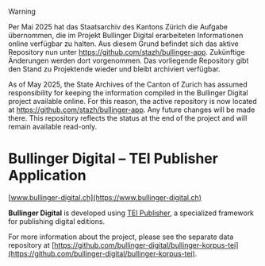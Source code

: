> [!WARNING]
> Per Mai 2025 hat das Staatsarchiv des Kantons Zürich die Aufgabe übernommen, die im Projekt Bullinger Digital erarbeiteten Informationen online verfügbar zu halten. Aus diesem Grund befindet sich das aktive Repository nun unter https://github.com/stazh/bullinger-app. Zukünftige Änderungen werden dort vorgenommen. Das vorliegende Repository gibt den Stand zu Projektende wieder und bleibt archiviert verfügbar.
>
> As of May 2025, the State Archives of the Canton of Zurich has assumed responsibility for keeping the information compiled in the Bullinger Digital project available online. For this reason, the active repository is now located at https://github.com/stazh/bullinger-app. Any future changes will be made there. This repository reflects the status at the end of the project and will remain available read-only.

# Bullinger Digital – TEI Publisher Application

[www.bullinger-digital.ch](https://www.bullinger-digital.ch)

**Bullinger Digital** is developed using [TEI Publisher](https://teipublisher.com/index.html), a specialized framework for publishing digital editions.

For more information about the project, please see the separate data repository at 
[https://github.com/bullinger-digital/bullinger-korpus-tei](https://github.com/bullinger-digital/bullinger-korpus-tei).
